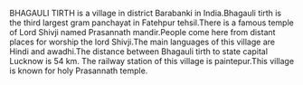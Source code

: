 BHAGAULI TIRTH is a village in district Barabanki in India.Bhagauli tirth is the third largest gram panchayat in Fatehpur tehsil.There is a famous temple of Lord Shivji named Prasannath mandir.People come here from distant places for worship the lord Shivji.The main languages of this village are Hindi and awadhi.The distance between Bhagauli tirth to state capital Lucknow is 54 km. The railway station of this village is paintepur.This village is known for holy Prasannath temple.
